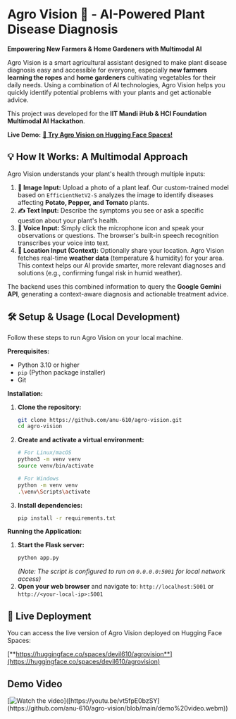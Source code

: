 # Agro Vision 🌱 - AI-Powered Plant Disease Diagnosis

**Empowering New Farmers & Home Gardeners with Multimodal AI**

Agro Vision is a smart agricultural assistant designed to make plant disease diagnosis easy and accessible for everyone, especially **new farmers learning the ropes** and **home gardeners** cultivating vegetables for their daily needs. Using a combination of AI technologies, Agro Vision helps you quickly identify potential problems with your plants and get actionable advice.

This project was developed for the **IIT Mandi iHub & HCI Foundation Multimodal AI Hackathon**.

**Live Demo:** [**🚀 Try Agro Vision on Hugging Face Spaces!**](https://huggingface.co/spaces/devil610/agrovision)

## 💡 How It Works: A Multimodal Approach

Agro Vision understands your plant's health through multiple inputs:

1.  **📸 Image Input:** Upload a photo of a plant leaf. Our custom-trained model based on `EfficientNetV2-S` analyzes the image to identify diseases affecting **Potato, Pepper, and Tomato** plants.
2.  **✍️ Text Input:** Describe the symptoms you see or ask a specific question about your plant's health.
3.  **🎤 Voice Input:** Simply click the microphone icon and speak your observations or questions. The browser's built-in speech recognition transcribes your voice into text.
4.  **📍 Location Input (Context):** Optionally share your location. Agro Vision fetches real-time **weather data** (temperature & humidity) for your area. This context helps our AI provide smarter, more relevant diagnoses and solutions (e.g., confirming fungal risk in humid weather).

The backend uses this combined information to query the **Google Gemini API**, generating a context-aware diagnosis and actionable treatment advice.

## 🛠️ Setup & Usage (Local Development)

Follow these steps to run Agro Vision on your local machine.

**Prerequisites:**

* Python 3.10 or higher
* `pip` (Python package installer)
* Git

**Installation:**

1.  **Clone the repository:**
    ```bash
    git clone https://github.com/anu-610/agro-vision.git
    cd agro-vision
    ```
2.  **Create and activate a virtual environment:**
    ```bash
    # For Linux/macOS
    python3 -m venv venv
    source venv/bin/activate

    # For Windows
    python -m venv venv
    .\venv\Scripts\activate
    ```
3.  **Install dependencies:**
    ```bash
    pip install -r requirements.txt
    ```

**Running the Application:**

1.  **Start the Flask server:**
    ```bash
    python app.py
    ```
    *(Note: The script is configured to run on `0.0.0.0:5001` for local network access)*
2.  **Open your web browser** and navigate to: `http://localhost:5001` or `http://<your-local-ip>:5001`

## 🚀 Live Deployment

You can access the live version of Agro Vision deployed on Hugging Face Spaces:

[**https://huggingface.co/spaces/devil610/agrovision**](https://huggingface.co/spaces/devil610/agrovision)


## Demo Video
[![Watch the video]([https://i.sstatic.net/Vp2cE.png](https://github.com/anu-610/agro-vision/blob/main/demo-photo.png))]([https://youtu.be/vt5fpE0bzSY](https://github.com/anu-610/agro-vision/blob/main/demo%20video.webm))
